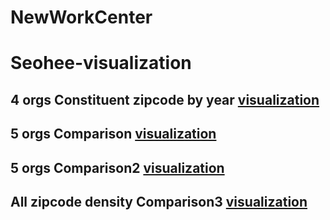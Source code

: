 # NewWorkCenter 
# Seohee-visualization

## 4 orgs Constituent zipcode by year [visualization](ppt1.md)

## 5 orgs Comparison [visualization](5orgs_1117.md)

## 5 orgs Comparison2 [visualization](5orgs_detail1123.md)

## All zipcode density Comparison3 [visualization](All_zipcode_density.md)

